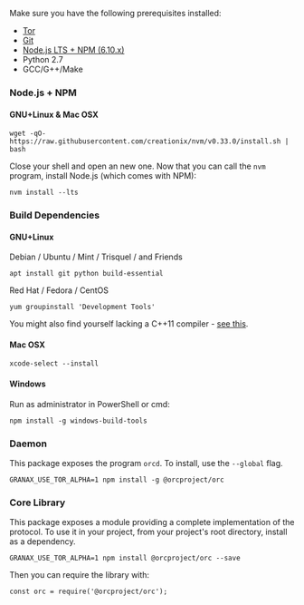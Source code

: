 Make sure you have the following prerequisites installed:

* [Tor](https://torproject.org)
* [Git](https://git-scm.org)
* [Node.js LTS + NPM (6.10.x)](https://nodejs.org)
* Python 2.7
* GCC/G++/Make

### Node.js + NPM

#### GNU+Linux & Mac OSX

```
wget -qO- https://raw.githubusercontent.com/creationix/nvm/v0.33.0/install.sh | bash
```

Close your shell and open an new one. Now that you can call the `nvm` program,
install Node.js (which comes with NPM):

```
nvm install --lts
```

### Build Dependencies

#### GNU+Linux

Debian / Ubuntu / Mint / Trisquel / and Friends

```
apt install git python build-essential
```

Red Hat / Fedora / CentOS

```
yum groupinstall 'Development Tools'
```

You might also find yourself lacking a C++11 compiler - 
[see this](http://hiltmon.com/blog/2015/08/09/c-plus-plus-11-on-centos-6-dot-6/).

#### Mac OSX

```
xcode-select --install
```

#### Windows

Run as administrator in PowerShell or cmd:

```
npm install -g windows-build-tools
```

### Daemon

This package exposes the program `orcd`. To install, use the `--global` flag.

```
GRANAX_USE_TOR_ALPHA=1 npm install -g @orcproject/orc
```

### Core Library

This package exposes a module providing a complete implementation of the 
protocol. To use it in your project, from your project's root directory, 
install as a dependency.

```
GRANAX_USE_TOR_ALPHA=1 npm install @orcproject/orc --save
```

Then you can require the library with:

```
const orc = require('@orcproject/orc');
```
